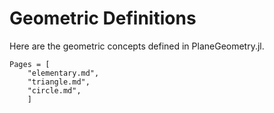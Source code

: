 # Geometric Definitions

Here are the geometric concepts defined in PlaneGeometry.jl.

```@contents
Pages = [
    "elementary.md",
    "triangle.md",
    "circle.md",
    ]
```
